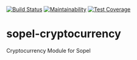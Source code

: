 [![Build Status](https://travis-ci.com/RustyBower/sopel-cryptocurrency.svg?branch=master)](https://travis-ci.com/RustyBower/sopel-cryptocurrency)
[![Maintainability](https://api.codeclimate.com/v1/badges/3907c6471663c6ee88df/maintainability)](https://codeclimate.com/github/RustyBower/sopel-cryptocurrency/maintainability)
[![Test Coverage](https://api.codeclimate.com/v1/badges/3907c6471663c6ee88df/test_coverage)](https://codeclimate.com/github/RustyBower/sopel-cryptocurrency/test_coverage)

# sopel-cryptocurrency
Cryptocurrency Module for Sopel
